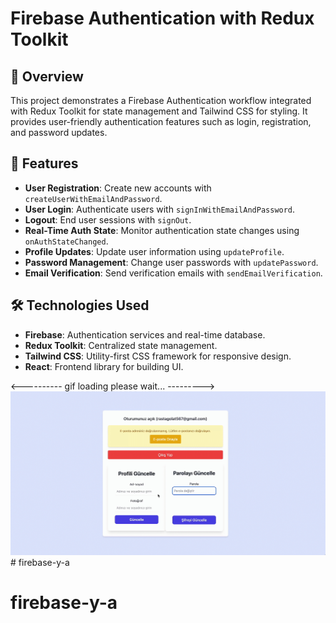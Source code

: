 # Firebase Authentication with Redux Toolkit

## 📖 Overview
This project demonstrates a Firebase Authentication workflow integrated with Redux Toolkit for state management and Tailwind CSS for styling. It provides user-friendly authentication features such as login, registration, and password updates.

## 🚀 Features
- **User Registration**: Create new accounts with `createUserWithEmailAndPassword`.
- **User Login**: Authenticate users with `signInWithEmailAndPassword`.
- **Logout**: End user sessions with `signOut`.
- **Real-Time Auth State**: Monitor authentication state changes using `onAuthStateChanged`.
- **Profile Updates**: Update user information using `updateProfile`.
- **Password Management**: Change user passwords with `updatePassword`.
- **Email Verification**: Send verification emails with `sendEmailVerification`.

## 🛠️ Technologies Used
- **Firebase**: Authentication services and real-time database.
- **Redux Toolkit**: Centralized state management.
- **Tailwind CSS**: Utility-first CSS framework for responsive design.
- **React**: Frontend library for building UI.

<----------   gif loading please wait...  --------->
![](ekran.gif)# firebase-y-a
# firebase-y-a
